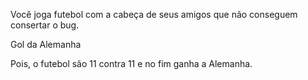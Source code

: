 Você joga futebol com a cabeça de seus amigos que não conseguem consertar o bug.

Gol da Alemanha

Pois, o futebol são 11 contra 11 e no fim ganha a Alemanha.